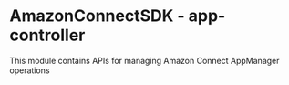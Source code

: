# AmazonConnectSDK - app-controller

This module contains APIs for managing Amazon Connect AppManager operations
